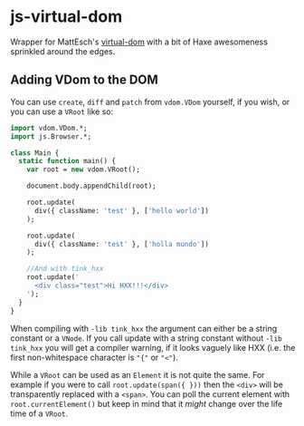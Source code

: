 # js-virtual-dom

Wrapper for MattEsch's [virtual-dom](https://github.com/Matt-Esch/virtual-dom) with a bit of Haxe awesomeness sprinkled around the edges.

## Adding VDom to the DOM

You can use `create`, `diff` and `patch` from `vdom.VDom` yourself, if you wish, or you can use a `VRoot` like so:

```haxe
import vdom.VDom.*;
import js.Browser.*;

class Main {
  static function main() {
    var root = new vdom.VRoot();

    document.body.appendChild(root);

    root.update(
      div({ className: 'test' }, ['hello world'])
    );

    root.update(
      div({ className: 'test' }, ['holla mundo'])
    );

    //And with tink_hxx
    root.update('
      <div class="test">Hi HXX!!!</div>
    ');
  }
}
```

When compiling with `-lib tink_hxx` the argument can either be a string constant or a `VNode`. If you call update with a string constant without `-lib tink_hxx` you will get a compiler warning, if it looks vaguely like HXX (i.e. the first non-whitespace character is `"{"` or `"<"`).

While a `VRoot` can be used as an `Element` it is not quite the same. For example if you were to call `root.update(span({ }))` then the `<div>` will be transparently replaced with a `<span>`. You can poll the current element with `root.currentElement()` but keep in mind that it *might* change over the life time of a `VRoot`.
